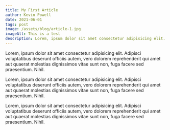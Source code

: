 ```yaml
---
title: My First Article
author: Kevin Powell
date: 2021-06-01
tags: post
image: /assets/blog/article-1.jpg
imageAlt: This is a test
description: Lorem, ipsum dolor sit amet consectetur adipisicing elit. Adipisci voluptatibus deserunt officiis autem, vero dolorem reprehenderit qui amet aut quaerat molestias dignissimos vitae sunt non, fuga facere sed praesentium. Nihil.
---
```


Lorem, ipsum dolor sit amet consectetur adipisicing elit. Adipisci voluptatibus deserunt officiis autem, vero dolorem reprehenderit qui amet aut quaerat molestias dignissimos vitae sunt non, fuga facere sed praesentium. Nihil.

Lorem, ipsum dolor sit amet consectetur adipisicing elit. Adipisci voluptatibus deserunt officiis autem, vero dolorem reprehenderit qui amet aut quaerat molestias dignissimos vitae sunt non, fuga facere sed praesentium. Nihil.

Lorem, ipsum dolor sit amet consectetur adipisicing elit. Adipisci voluptatibus deserunt officiis autem, vero dolorem reprehenderit qui amet aut quaerat molestias dignissimos vitae sunt non, fuga facere sed praesentium. Nihil.